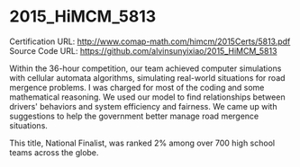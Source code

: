 # 2015_HiMCM_5813

Certification URL: http://www.comap-math.com/himcm/2015Certs/5813.pdf  
Source Code URL: https://github.com/alvinsunyixiao/2015_HiMCM_5813

Within the 36-hour competition, our team achieved computer simulations with cellular automata algorithms, simulating real-world situations for road mergence problems. I was charged for most of the coding and some mathematical reasoning. We used our model to find relationships between drivers' behaviors and system efficiency and fairness. We came up with suggestions to help the government better manage road mergence situations.

This title, National Finalist, was ranked 2% among over 700 high school teams across the globe.
